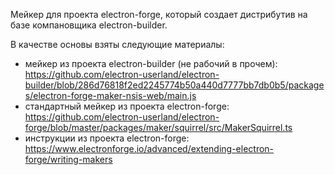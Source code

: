 Мейкер для проекта electron-forge, который создает дистрибутив на базе компановщика
electron-builder.

В качестве основы взяты следующие материалы:
* мейкер из проекта electron-builder (не рабочий в прочем):
https://github.com/electron-userland/electron-builder/blob/286d76818f2ed2245774b50a440d7777bb7db0b5/packages/electron-forge-maker-nsis-web/main.js
* стандартный мейкер из проекта electron-forge:
https://github.com/electron-userland/electron-forge/blob/master/packages/maker/squirrel/src/MakerSquirrel.ts
* инструкции из проекта electron-forge:
https://www.electronforge.io/advanced/extending-electron-forge/writing-makers